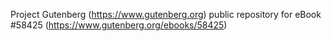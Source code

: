 Project Gutenberg (https://www.gutenberg.org) public repository for
eBook #58425 (https://www.gutenberg.org/ebooks/58425)
